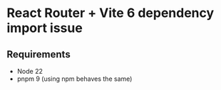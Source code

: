 # React Router + Vite 6 dependency import issue

## Requirements

- Node 22
- pnpm 9 (using npm behaves the same)

